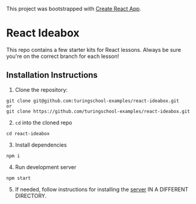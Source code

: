 This project was bootstrapped with [Create React App](https://github.com/facebook/create-react-app).

# React Ideabox

This repo contains a few starter kits for React lessons. Always be sure you're on the correct branch for each lesson!

## Installation Instructions
1. Clone the repository:
```
git clone git@github.com:turingschool-examples/react-ideabox.git
or
git clone https://github.com/turingschool-examples/react-ideabox.git
```
2. `cd` into the cloned repo
```
cd react-ideabox
```
3. Install dependencies
```
npm i 
```
4. Run development server
```
npm start
```
5. If needed, follow instructions for installing the [server](https://github.com/turingschool-examples/ideabox-api) IN A DIFFERENT DIRECTORY.
